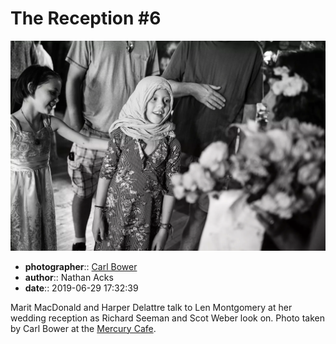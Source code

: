 # The Reception \#6

![Marit MacDonald and Harper Delattre talk to Len Montgomery](assets/2019-06-29-set-3-the-reception-06.webp)

* **photographer**:: [Carl Bower](https://carlbowerphotos.com)
* **author**:: Nathan Acks
* **date**:: 2019-06-29 17:32:39

Marit MacDonald and Harper Delattre talk to Len Montgomery at her wedding reception as Richard Seeman and Scot Weber look on. Photo taken by Carl Bower at the [Mercury Cafe](http://mercurycafe.com).
